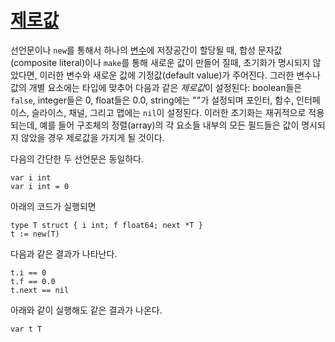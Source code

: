 # [제로값](#the-zero-value)

선언문이나 `new`를 통해서 하나의 [변수](/Variables/)에 저장공간이 할당될 때, 합성 문자값(composite literal)이나 `make`를 통해 새로운 값이 만들어 질때, 초기화가 명시되지 않았다면, 이러한 변수와 새로운 값에 기정값(default value)가 주어진다. 그러한 변수나 값의 개별 요소에는 타입에 맞추어 다음과 같은 *제로값*이 설정된다: boolean들은 `false`, integer들은 0, float들은 0.0, string에는 ""가 설정되며 포인터, 함수, 인터페이스, 슬라이스, 채널, 그리고 맵에는 `nil`이 설정된다. 이러한 초기화는 재귀적으로 적용되는데, 예를 들어 구조체의 정렬(array)의 각 요소들 내부의 모든 필드들은 값이 명시되지 않았을 경우 제로값을 가지게 될 것이다.

다음의 간단한 두 선언문은 동일하다.

```
var i int
var i int = 0
```

아래의 코드가 실행되면

```
type T struct { i int; f float64; next *T }
t := new(T)
```

다음과 같은 결과가 나타난다.

```
t.i == 0
t.f == 0.0
t.next == nil
```

아래와 같이 실행해도 같은 결과가 나온다.

```
var t T
```